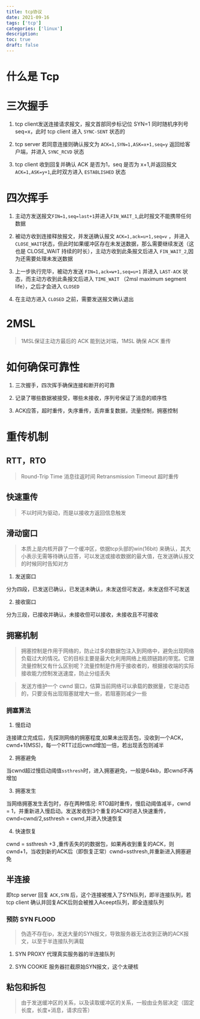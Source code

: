 ```yaml
---
title: tcp协议
date: 2021-09-16
tags: ['tcp']
categories: ['linux']
description: 
toc: true
draft: false
---
```



# 什么是 Tcp


# 三次握手

1. tcp client发送连接请求报文，报文首部同步标记位 SYN=1 同时随机序列号 seq=x，此时 tcp client 进入 `SYNC-SENT` 状态的

2. tcp server 若同意连接则确认报文为 `ACK=1,SYN=1,ASK=x+1,seq=y` 返回给客户端，并进入 `SYNC_RCVD` 状态

3. tcp client 收到回复并确认 ACK 是否为1，seq 是否为 x+1,并返回报文 `ACK=1,ASK=y+1`,此时双方进入 `ESTABLISHED` 状态

# 四次挥手

1. 主动方发送报文`FIN=1,seq=last+1`并进入`FIN_WAIT_1`,此时报文不能携带任何数据

2. 被动方收到连接释放报文，并发送确认报文 `ACK=1,ack=u+1,seq=v` ，并进入 `CLOSE_WAIT`状态，但此时如果缓冲区存在未发送数据，那么需要继续发送（这也是 CLOSE_WAIT 持续的时长），主动方收到此条报文后进入 `FIN_WAIT_2`,因为还需要处理未发送数据

3. 上一步执行完毕，被动方发送 `FIN=1,ack=w+1,seq=u+1` 并进入 `LAST-ACK` 状态，而主动方收到此条报文后进入 `TIME_WAIT` （2msl maximum segment life），之后才会进入 `CLOSED`

4. 在主动方进入 `CLOSED` 之前，需要发送报文确认退出


# 2MSL

> 1MSL保证主动方最后的 ACK 能到达对端，1MSL 确保 ACK 重传


# 如何确保可靠性

1. 三次握手，四次挥手确保连接和断开的可靠

2. 记录了哪些数据被接受，哪些未接收，序列号保证了消息的顺序性

3. ACK应答，超时重传，失序重传，丢弃重复数据，流量控制，拥塞控制



# 重传机制

## RTT，RTO

> Round-Trip Time 消息往返时间  Retransmission Timeout 超时重传

## 快速重传

> 不以时间为驱动，而是以接收方返回信息触发


## 滑动窗口

>  本质上是内核开辟了一个缓冲区，依据tcp头部的win(16bit) 来确认，其大小表示无需等待确认应答，可以发送或接收数据的最大值，在发送确认报文的时候同时告知对方

1. 发送窗口

分为四段，已发送已确认，已发送未确认，未发送但可发送，未发送但不可发送


2. 接收窗口

分为三段，已接收并确认，未接收但可以接收，未接收且不可接收



## 拥塞机制

> 拥塞控制是作用于网络的，防止过多的数据包注入到网络中，避免出现网络负载过大的情况。它的目标主要是最大化利用网络上瓶颈链路的带宽。它跟流量控制又有什么区别呢？流量控制是作用于接收者的，根据接收端的实际接收能力控制发送速度，防止分组丢失

> 发送方维护一个 cwnd 窗口，估算当前网络可以承载的数据量，它是动态的，只要没有出现阻塞就增大一些，若阻塞则减少一些


### 拥塞算法

1. 慢启动

 连接建立完成后，先探测网络的拥塞程度,如果未出现丢包，没收到一个ACK，cwnd+1(MSS)，每一个RTT过后cwnd增加一倍，若出现丢包则减半

2. 拥塞避免

 当cwnd超过慢启动阈值`ssthresh`时，进入拥塞避免，一般是64kb，即cwnd不再增加

3. 拥塞发生

 当网络拥塞发生丢包时，存在两种情况: RTO超时重传，慢启动阈值减半，cwnd = 1，并重新进入慢启动。发送发收到3个重复的ACK时进入快速重传，cwnd=cwnd/2,ssthresh = cwnd,并进入快速恢复

4. 快速恢复

 cwnd = ssthresh +3 ,重传丢失的的数据包，如果再收到重复的ACK，则 cwnd+1，当收到新的ACK后（即恢复正常）cwnd=ssthresh,并重新进入拥塞避免



## 半连接

 即tcp server 回复 `ACK,SYN` 后，这个连接被推入了SYN队列，即半连接队列，若 tcp client 确认并回复ACK后则会被推入Aceept队列，即全连接队列

### 预防 SYN FLOOD 

> 伪造不存在ip，发送大量的SYN报文，导致服务器无法收到正确的ACK报文，以至于半连接队列满载

1. SYN PROXY 代理真实服务器的半连接队列

2. SYN COOKIE 服务器拦截原始SYN报文，这个太硬核

## 粘包和拆包

> 由于发送缓冲区的关系，以及读取缓冲区的关系，一般由业务层决定（固定长度，长度+消息，请求应答）